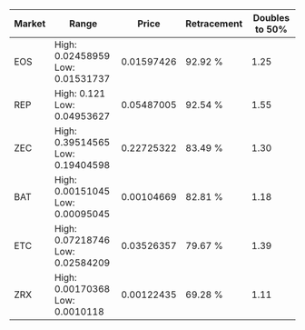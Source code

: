 | Market | Range | Price| Retracement | Doubles to 50% |
| --- | --- | --- | --- | --- |
| EOS | High: 0.02458959<br />Low: 0.01531737 | 0.01597426 | 92.92 % | 1.25 |
| REP | High: 0.121<br />Low: 0.04953627 | 0.05487005 | 92.54 % | 1.55 |
| ZEC | High: 0.39514565<br />Low: 0.19404598 | 0.22725322 | 83.49 % | 1.30 |
| BAT | High: 0.00151045<br />Low: 0.00095045 | 0.00104669 | 82.81 % | 1.18 |
| ETC | High: 0.07218746<br />Low: 0.02584209 | 0.03526357 | 79.67 % | 1.39 |
| ZRX | High: 0.00170368<br />Low: 0.0010118 | 0.00122435 | 69.28 % | 1.11 |
